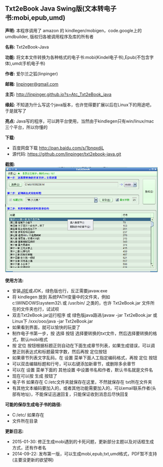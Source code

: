 Txt2eBook Java Swing版(文本转电子书:mobi,epub,umd)
-----------------------------------------
**声明:** 本程序调用了 amazon 的 kindlegen/mobigen，code.google上的umdbuilder, 版权归各被调用程序及库的所有者

**名称:** Txt2eBook-Java

**功能:** 将文本文件转换为各种格式的电子书:mobi(Kindel电子书),Epub(不包含字体),umd(手机电子书)

**作者:** 爱尔兰之狐(linpinger)

**邮箱:** [linpinger@gmail.com](mailto:linpinger@gmail.com)

**主页:** <http://linpinger.github.io?s=Atc_Txt2eBook_java>

**缘起:** 不知道为什么写这个java版本，也许觉得要扩展以后在Linux下的用途吧，于是就写了

**亮点:** Java写的程序，可以跨平台使用，当然由于kindlegen只有win/linux/mac三个平台，所以你懂的

**下载:**
-   百度网盘下载 <http://pan.baidu.com/s/1bnqxdjL>
-   源代码: <https://github.com/linpinger/txt2ebook-java.git>

**截图:**
 ![](Txt2eBook-Java.png)

**使用方法:**

- 安装[JRE](http://www.java.com/zh_CN/download/index.jsp)或JDK，绿色版也行，反正需要javaw.exe
- 将 kindlegen 放到 系统PATH变量中的文件夹，例如c:\WINDOWS\system32\ 或 /usr/bin/ 之类的，也许 Txt2eBook.jar 文件所在的文件夹也行，试试呗
- 双击Txt2eBook.jar运行程序 或  绿色版java路进/javaw -jar Txt2eBook.jar 或 Linux下 /xxx/ooo/java -jar Txt2eBook.jar
- 如果看到界面，就可以愉快的玩耍了
- 制作电子书第一步，按 选择 按钮 选择要转换的txt文件，然后选择要转换的格式，默认mobi格式
- 按 定位 按钮根据标题正则自动在下面生成章节列表，如果生成错误，可以调整正则表达式和标题最常字数，然后再按 定位按钮
- 如果章节列表文字乱码，在 设置 菜单下面人工指定编码格式，再按 定位 按钮
- 可以双击编辑标题和行号，可以右键添加新章节，或删除多余章节
- 可以在 设置 菜单下面的 其他设置 中设置书名和作者，默认书名就是文件名
- 现在可以按 生成 按钮了
- 电子书 如果存在 C:/etc文件夹就保存在这里，不然就保存在 txt所在文件夹
- 有其他文本编码要加入的，或者其他功能需要加入的，可以email联系作者(头部有地址)，不能保证迅速回复，只能保证收到消息后尽快回复


**可能的保存生成电子书的路径:**

-   C:/etc/  如果存在
-   文件所在目录

**更新日志:**

-   2015-01-30: 修正生成mobi遇到的卡死问题，更新部分主题以及对话框生成方式，还有作者名
-   2014-09-22: 发布第一版，可以生成mobi,epub,txt,umd格式，PDF暂不支持(主要没更新的欲望啊)

